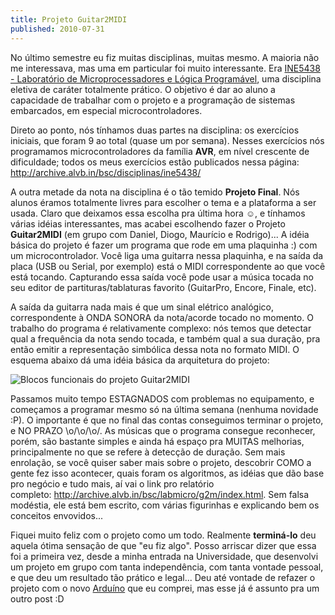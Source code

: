 ```yaml
---
title: Projeto Guitar2MIDI
published: 2010-07-31
---
```


No último semestre eu fiz muitas disciplinas, muitas mesmo.
A maioria não me interessava, mas uma em particular foi muito interessante.
Era [INE5438 - Laboratório de Microprocessadores e Lógica Programável][1], uma disciplina eletiva de caráter totalmente prático.
O objetivo é dar ao aluno a capacidade de trabalhar com o projeto e a programação de sistemas embarcados, em especial microcontroladores.

Direto ao ponto, nós tínhamos duas partes na disciplina: os exercícios iniciais, que foram 9 ao total (quase um por semana).
Nesses exercícios nós programamos microcontroladores da família **AVR**, em nível crescente de dificuldade;
todos os meus exercícios estão publicados nessa página: <http://archive.alvb.in/bsc/disciplinas/ine5438/>

A outra metade da nota na disciplina é o tão temido **Projeto Final**.
Nós alunos éramos totalmente livres para escolher o tema e a plataforma a ser usada.
Claro que deixamos essa escolha pra última hora ☺,
e tínhamos várias idéias interessantes, mas acabei escolhendo fazer o Projeto **Guitar2MIDI** (em grupo com Daniel, Diogo, Maurício e Rodrigo)...
A idéia básica do projeto é fazer um programa que rode em uma plaquinha :) com um microcontrolador.
Você liga uma guitarra nessa plaquinha, e na saída da placa (USB ou Serial, por exemplo) está o MIDI correspondente ao que você está tocando.
Capturando essa saída você pode usar a música tocada no seu editor de partituras/tablaturas favorito (GuitarPro, Encore, Finale, etc).

<!--more-->

A saída da guitarra nada mais é que um sinal elétrico analógico, correspondente à ONDA SONORA da nota/acorde tocado no momento.
O trabalho do programa é relativamente complexo: nós temos que detectar qual a frequência da nota sendo tocada,
e também qual a sua duração, pra então emitir a representação simbólica dessa nota no formato MIDI.
O esquema abaixo dá uma idéia básica da arquitetura do projeto:

![Blocos funcionais do projeto Guitar2MIDI](http://archive.alvb.in/bsc/labmicro/g2m/blocos_funcionais.png)

Passamos muito tempo ESTAGNADOS com problemas no equipamento, e começamos a programar mesmo só na última semana (nenhuma novidade :P).
O importante é que no final das contas conseguimos terminar o projeto, e NO PRAZO \\o/\\o/\\o/.
As músicas que o programa consegue reconhecer, porém, são bastante simples e ainda há espaço pra MUITAS melhorias,
principalmente no que se refere à detecção de duração.
Sem mais enrolação, se você quiser saber mais sobre o projeto, descobrir COMO a gente fez isso acontecer, quais foram os algoritmos,
as idéias que dão base pro negócio e tudo mais, aí vai o link pro relatório completo: <http://archive.alvb.in/bsc/labmicro/g2m/index.html>.
Sem falsa modéstia, ele está bem escrito, com várias figurinhas e explicando bem os conceitos envovidos...

Fiquei muito feliz com o projeto como um todo.
Realmente **terminá-lo** deu aquela ótima sensação de que "eu fiz algo".
Posso arriscar dizer que essa foi a primeira vez, desde a minha entrada na Universidade,
que desenvolvi um projeto em grupo com tanta independência, com tanta vontade pessoal, e que deu um resultado tão prático e legal...
Deu até vontade de refazer o projeto com o novo [Arduíno][2] que eu comprei, mas esse já é assunto pra um outro post :D

[1]: <http://www.lisha.ufsc.br/teaching/esl/>
[2]: <http://arduino.cc/>
